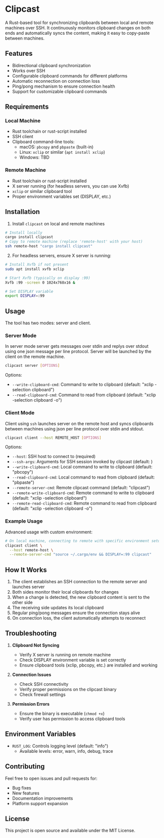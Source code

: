 # Clipcast

A Rust-based tool for synchronizing clipboards between local and remote machines over SSH. It continuously monitors clipboard changes on both ends and automatically syncs the content, making it easy to copy-paste between machines.

## Features

- Bidirectional clipboard synchronization
- Works over SSH
- Configurable clipboard commands for different platforms
- Automatic reconnection on connection loss
- Ping/pong mechanism to ensure connection health
- Support for customizable clipboard commands

## Requirements

### Local Machine
- Rust toolchain or rust-script installed
- SSH client
- Clipboard command-line tools:
  - macOS: `pbcopy` and `pbpaste` (built-in)
  - Linux: `xclip` or similar (`apt install xclip`)
  - Windows: TBD

### Remote Machine
- Rust toolchain or rust-script installed
- X server running (for headless servers, you can use Xvfb)
- `xclip` or similar clipboard tool
- Proper environment variables set (DISPLAY, etc.)

## Installation

1. Install `clipcast` on local and remote machines
```bash
# Install locally
cargo install clipcast
# Copy to remote machine (replace 'remote-host' with your host)
ssh remote-host "cargo install clipcast"
```

2. For headless servers, ensure X server is running:
```bash
# Install Xvfb if not present
sudo apt install xvfb xclip

# Start Xvfb (typically on display :99)
Xvfb :99 -screen 0 1024x768x16 &

# Set DISPLAY variable
export DISPLAY=:99
```

## Usage

The tool has two modes: server and client.

### Server Mode

In server mode server gets messages over stdin and replys over stdout
using one json message per line protocol. Server will be launched by
the client on the remote machine.

```bash
clipcast server [OPTIONS]
```

Options:
- `--write-clipboard-cmd`: Command to write to clipboard (default: "xclip -selection clipboard")
- `--read-clipboard-cmd`: Command to read from clipboard (default: "xclip -selection clipboard -o")

### Client Mode

Client using `ssh` launches server on the remote host and syncs clipboards
between machines using json per line protocol over stdin and stdout.


```bash
clipcast client --host REMOTE_HOST [OPTIONS]
```

Options:
- `--host`: SSH host to connect to (required)
- `--ssh-args`: Arguments for SSH session invoked by clipcast (default: )
- `--write-clipboard-cmd`: Local command to write to clipboard (default: "pbcopy")
- `--read-clipboard-cmd`: Local command to read from clipboard (default: "pbpaste")
- `--remote-server-cmd`: Remote clipcast command (default: "clipcast")
- `--remote-write-clipboard-cmd`: Remote command to write to clipboard (default: "xclip -selection clipboard")
- `--remote-read-clipboard-cmd`: Remote command to read from clipboard (default: "xclip -selection clipboard -o")

### Example Usage

Advanced usage with custom environment:
```bash
# On local machine, connecting to remote with specific environment setup
clipcast client \
  --host remote-host \
  --remote-server-cmd "source ~/.cargo/env && DISPLAY=:99 clipcast"
```

## How It Works

1. The client establishes an SSH connection to the remote server and launches server
2. Both sides monitor their local clipboards for changes
3. When a change is detected, the new clipboard content is sent to the other side
4. The receiving side updates its local clipboard
5. Regular ping/pong messages ensure the connection stays alive
6. On connection loss, the client automatically attempts to reconnect

## Troubleshooting

1. **Clipboard Not Syncing**
   - Verify X server is running on remote machine
   - Check DISPLAY environment variable is set correctly
   - Ensure clipboard tools (xclip, pbcopy, etc.) are installed and working

2. **Connection Issues**
   - Check SSH connectivity
   - Verify proper permissions on the clipcast binary
   - Check firewall settings

3. **Permission Errors**
   - Ensure the binary is executable (`chmod +x`)
   - Verify user has permission to access clipboard tools

## Environment Variables

- `RUST_LOG`: Controls logging level (default: "info")
  - Available levels: error, warn, info, debug, trace

## Contributing

Feel free to open issues and pull requests for:
- Bug fixes
- New features
- Documentation improvements
- Platform support expansion

## License

This project is open source and available under the MIT License.
